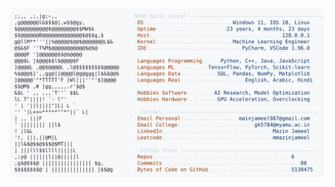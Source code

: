 <picture>
  <source srcset="https://raw.githubusercontent.com/mmazinjameel/mmazinjameel/main/dark_mode.svg?v=1743142474" media="(prefers-color-scheme: dark)">
  <img src="https://raw.githubusercontent.com/mmazinjameel/mmazinjameel/main/light_mode.svg?v=1743142474">
</picture>
